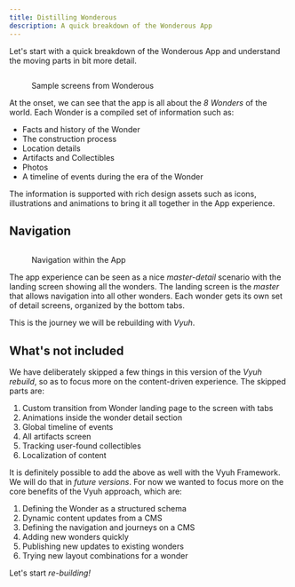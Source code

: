 ```yaml
---
title: Distilling Wonderous
description: A quick breakdown of the Wonderous App
---
```


Let's start with a quick breakdown of the Wonderous App and understand the
moving parts in bit more detail.

<figure><img src="../../.gitbook/assets/image (1) (1) (1) (1) (1) (1) (1).png" alt=""><figcaption><p>Sample screens from Wonderous</p></figcaption></figure>

At the onset, we can see that the app is all about the _8 Wonders_ of the world.
Each Wonder is a compiled set of information such as:

- Facts and history of the Wonder
- The construction process
- Location details
- Artifacts and Collectibles
- Photos
- A timeline of events during the era of the Wonder

The information is supported with rich design assets such as icons,
illustrations and animations to bring it all together in the App experience.

## Navigation

<figure><img src="../../.gitbook/assets/image (1) (1) (1) (1) (1) (1) (1) (1).png" alt=""><figcaption><p>Navigation within the App</p></figcaption></figure>

The app experience can be seen as a nice _master-detail_ scenario with the
landing screen showing all the wonders. The landing screen is the _master_ that
allows navigation into all other wonders. Each wonder gets its own set of detail
screens, organized by the bottom tabs.

This is the journey we will be rebuilding with _Vyuh_.

## What's not included

We have deliberately skipped a few things in this version of the _Vyuh rebuild_,
so as to focus more on the content-driven experience. The skipped parts are:

1. Custom transition from Wonder landing page to the screen with tabs
2. Animations inside the wonder detail section
3. Global timeline of events
4. All artifacts screen
5. Tracking user-found collectibles
6. Localization of content

It is definitely possible to add the above as well with the Vyuh Framework. We
will do that in _future versions_. For now we wanted to focus more on the core
benefits of the Vyuh approach, which are:

1. Defining the Wonder as a structured schema
2. Dynamic content updates from a CMS
3. Defining the navigation and journeys on a CMS
4. Adding new wonders quickly
5. Publishing new updates to existing wonders
6. Trying new layout combinations for a wonder

Let's start _re-building!_

